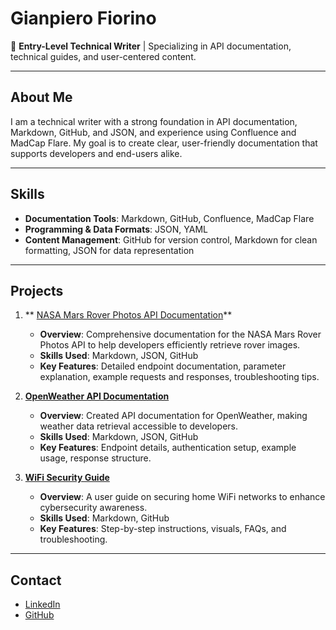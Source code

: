 # Gianpiero Fiorino

👋 **Entry-Level Technical Writer** | Specializing in API documentation, technical guides, and user-centered content.

---

## About Me
I am a technical writer with a strong foundation in API documentation, Markdown, GitHub, and JSON, and experience using Confluence and MadCap Flare. My goal is to create clear, user-friendly documentation that supports developers and end-users alike.

---

## Skills
- **Documentation Tools**: Markdown, GitHub, Confluence, MadCap Flare
- **Programming & Data Formats**: JSON, YAML
- **Content Management**: GitHub for version control, Markdown for clean formatting, JSON for data representation

---

## Projects

1. ** [NASA Mars Rover Photos API Documentation](https://github.com/GFiorino/NASA-Mars-Rover-Photos-API-Documentation)**
   - **Overview**: Comprehensive documentation for the NASA Mars Rover Photos API to help developers efficiently retrieve rover images.
   - **Skills Used**: Markdown, JSON, GitHub
   - **Key Features**: Detailed endpoint documentation, parameter explanation, example requests and responses, troubleshooting tips.

2. **[OpenWeather API Documentation](https://github.com/GFiorino/OpenWeather-API)**
   - **Overview**: Created API documentation for OpenWeather, making weather data retrieval accessible to developers.
   - **Skills Used**: Markdown, JSON, GitHub
   - **Key Features**: Endpoint details, authentication setup, example usage, response structure.

3. **[WiFi Security Guide](https://github.com/GFiorino/WiFi-Security-Guide)**
   - **Overview**: A user guide on securing home WiFi networks to enhance cybersecurity awareness.
   - **Skills Used**: Markdown, GitHub
   - **Key Features**: Step-by-step instructions, visuals, FAQs, and troubleshooting.

---

## Contact
- [LinkedIn](https://www.linkedin.com/in/gianpiero-fiorino/)
- [GitHub](https://github.com/GFiorino)
